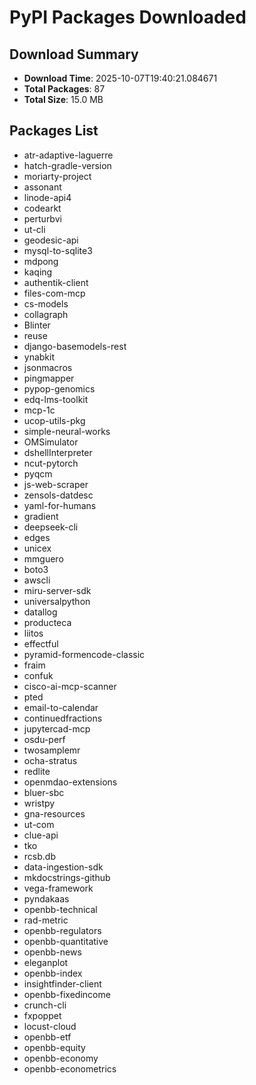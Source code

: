 # PyPI Packages Downloaded

## Download Summary
- **Download Time**: 2025-10-07T19:40:21.084671
- **Total Packages**: 87
- **Total Size**: 15.0 MB

## Packages List
- atr-adaptive-laguerre
- hatch-gradle-version
- moriarty-project
- assonant
- linode-api4
- codearkt
- perturbvi
- ut-cli
- geodesic-api
- mysql-to-sqlite3
- mdpong
- kaqing
- authentik-client
- files-com-mcp
- cs-models
- collagraph
- Blinter
- reuse
- django-basemodels-rest
- ynabkit
- jsonmacros
- pingmapper
- pypop-genomics
- edq-lms-toolkit
- mcp-1c
- ucop-utils-pkg
- simple-neural-works
- OMSimulator
- dshellInterpreter
- ncut-pytorch
- pyqcm
- js-web-scraper
- zensols-datdesc
- yaml-for-humans
- gradient
- deepseek-cli
- edges
- unicex
- mmguero
- boto3
- awscli
- miru-server-sdk
- universalpython
- datallog
- producteca
- liitos
- effectful
- pyramid-formencode-classic
- fraim
- confuk
- cisco-ai-mcp-scanner
- pted
- email-to-calendar
- continuedfractions
- jupytercad-mcp
- osdu-perf
- twosamplemr
- ocha-stratus
- redlite
- openmdao-extensions
- bluer-sbc
- wristpy
- gna-resources
- ut-com
- clue-api
- tko
- rcsb.db
- data-ingestion-sdk
- mkdocstrings-github
- vega-framework
- pyndakaas
- openbb-technical
- rad-metric
- openbb-regulators
- openbb-quantitative
- openbb-news
- eleganplot
- openbb-index
- insightfinder-client
- openbb-fixedincome
- crunch-cli
- fxpoppet
- locust-cloud
- openbb-etf
- openbb-equity
- openbb-economy
- openbb-econometrics
